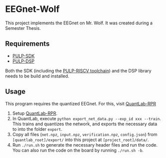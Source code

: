 # EEGnet-Wolf

This project implements the EEGnet on Mr. Wolf. It was created during a Semester Thesis.

## Requirements

- [PULP-SDK](https://github.com/pulp-platform/pulp-sdk "PULP-SDK repository")
- [PULP-DSP](https://github.com/pulp-platform/pulp-dsp "PULP-DSP repository")

Both the SDK (including the [PULP-RISCV toolchain](https://github.com/pulp-platform/pulp-riscv-gnu-toolchain "PULP RISCV Toolchain Repository")) and the DSP library needs to be build and installed.

## Usage

This program requires the quantized EEGnet. For this, visit [QuantLab-RPR](https://iis-git.ee.ethz.ch/sctibor/quantlab-rpr "Quantlab-RPR including EEGNet")
1. Setup [QuantLab-RPR](https://iis-git.ee.ethz.ch/sctibor/quantlab-rpr "Quantlab-RPR including EEGNet").
2. In QuantLab, execute `python export_net_data.py --exp_id xxx --train`. This trains and quantizes the network, and exports the necessary data to into the folder `export`.
3. Copy all files (`net.npz`, `input.npz`, `verification.npz`, `config.json`) from `[quantlab_root]/export/` into this project at `[project_root]/data/`.
4. Run `./run.sh` to generate the necessary header files and run the code. You can also run the code on the board by running `./run.sh -b`.
